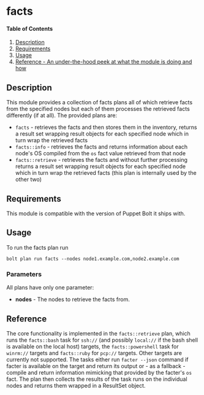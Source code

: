 # facts

#### Table of Contents

1. [Description](#description)
2. [Requirements](#requirements)
3. [Usage](#usage)
4. [Reference - An under-the-hood peek at what the module is doing and how](#reference)

## Description

This module provides a collection of facts plans all of which retrieve facts from the specified nodes but each of them processes the retrieved facts differently (if at all). The provided plans are:
* `facts` - retrieves the facts and then stores them in the inventory, returns a result set wrapping result objects for each specified node which in turn wrap the retrieved facts
* `facts::info` - retrieves the facts and returns information about each node's OS compiled from the `os` fact value retrieved from that node
* `facts::retrieve` - retrieves the facts and without further processing returns a result set wrapping result objects for each specified node which in turn wrap the retrieved facts (this plan is internally used by the other two)

## Requirements

This module is compatible with the version of Puppet Bolt it ships with.

## Usage

To run the facts plan run

```
bolt plan run facts --nodes node1.example.com,node2.example.com
```

### Parameters

All plans have only one parameter:

* **nodes** - The nodes to retrieve the facts from.

## Reference

The core functionality is implemented in the `facts::retrieve` plan, which runs the `facts::bash` task for `ssh://` (and possibly `local://` if the bash shell is available on the local host) targets, the `facts::powershell` task for `winrm://` targets and `facts::ruby` for `pcp://` targets. Other targets are currently not supported. The tasks either run `facter --json` command if facter is available on the target and return its output or - as a fallback - compile and return information mimicking that provided by the facter's `os` fact. The plan then collects the results of the task runs on the individual nodes and returns them wrapped in a ResultSet object.
